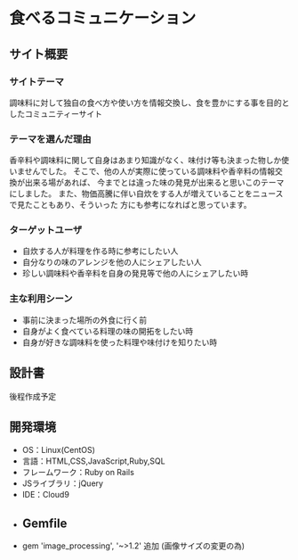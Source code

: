# 食べるコミュニケーション
## サイト概要
### サイトテーマ
<!--何を『目的』とし、どのような『分類』なのかを簡潔に書く-->
​調味料に対して独自の食べ方や使い方を情報交換し、食を豊かにする事を目的としたコミュニティーサイト
### テーマを選んだ理由
<!--なぜこのようなテーマにしたかを説明する-->
香辛料や調味料に関して自身はあまり知識がなく、味付け等も決まった物しか使いませんでした。
そこで、他の人が実際に使っている調味料や香辛料の情報交換が出来る場があれば、
今までとは違った味の発見が出来ると思いこのテーマにしました。
また、物価高騰に伴い自炊をする人が増えていることをニュースで見たこともあり、そういった
方にも参考になればと思っています。
### ターゲットユーザ
<!--誰に使ってもらうかを具体的に記載する-->
- 自炊する人が料理を作る時に参考にしたい人
- 自分なりの味のアレンジを他の人にシェアしたい人
- 珍しい調味料や香辛料を自身の発見等で他の人にシェアしたい時
### 主な利用シーン
<!--どのような時に使うのかの状況を記載すること-->
- 事前に決まった場所の外食に行く前
- 自身がよく食べている料理の味の開拓をしたい時
- 自身が好きな調味料を使った料理や味付けを知りたい時
## 設計書
<!--テーマを設定・提出する時点では不要です-->
​後程作成予定
## 開発環境
- OS：Linux(CentOS)
- 言語：HTML,CSS,JavaScript,Ruby,SQL
- フレームワーク：Ruby on Rails
- JSライブラリ：jQuery
- IDE：Cloud9
- ## Gemfile
- gem 'image_processing', '~>1.2' 追加 (画像サイズの変更の為)